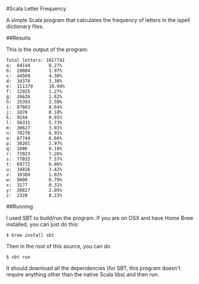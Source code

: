 #Scala Letter Frequency

A simple Scala program that calculates the frequency
of letters in the ispell dictionary files.

##Results

This is the output of the program:

    Total letters: 1017741
    a: 	84144		8.27%
    b: 	20084		1.97%
    c: 	44569		4.38%
    d: 	34378		3.38%
    e: 	111379		10.94%
    f: 	12925		1.27%
    g: 	26626		2.62%
    h: 	25393		2.50%
    i: 	87883		8.64%
    j: 	1870		0.18%
    k: 	9244		0.91%
    l: 	58331		5.73%
    m: 	30627		3.01%
    n: 	70276		6.91%
    o: 	67744		6.66%
    p: 	30201		2.97%
    q: 	1806		0.18%
    r: 	73923		7.26%
    s: 	77032		7.57%
    t: 	69772		6.86%
    u: 	34826		3.42%
    v: 	10384		1.02%
    w: 	8000		0.79%
    x: 	3177		0.31%
    y: 	20827		2.05%
    z: 	2320		0.23%

##Running

I used SBT to build/run the program. If you are on OSX and have Home
Brew installed, you can just do this:

    $ brew install sbt

Then in the root of this source, you can do

    $ sbt run

It should download all the dependencies (for SBT, this program doesn't
require anything other than the native Scala libs) and then run.
